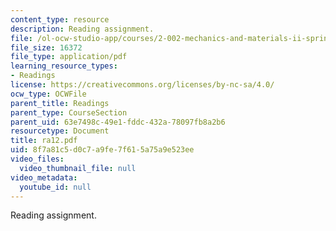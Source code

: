 ```yaml
---
content_type: resource
description: Reading assignment.
file: /ol-ocw-studio-app/courses/2-002-mechanics-and-materials-ii-spring-2004/8f7a81c5d0c7a9fe7f615a75a9e523ee_ra12.pdf
file_size: 16372
file_type: application/pdf
learning_resource_types:
- Readings
license: https://creativecommons.org/licenses/by-nc-sa/4.0/
ocw_type: OCWFile
parent_title: Readings
parent_type: CourseSection
parent_uid: 63e7498c-49e1-fddc-432a-78097fb8a2b6
resourcetype: Document
title: ra12.pdf
uid: 8f7a81c5-d0c7-a9fe-7f61-5a75a9e523ee
video_files:
  video_thumbnail_file: null
video_metadata:
  youtube_id: null
---
```

Reading assignment.